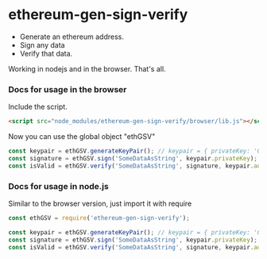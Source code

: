 # ethereum-gen-sign-verify

* Generate an ethereum address.
* Sign any data
* Verify that data.

Working in nodejs and in the browser. That's all.

### Docs for usage in the browser

Include the script.
``` html
<script src="node_modules/ethereum-gen-sign-verify/browser/lib.js"></script>
``` 
Now you can use the global object "ethGSV"
``` js
const keypair = ethGSV.generateKeyPair(); // keypair = { privateKey: '0xe3888eaa8bc6...', publicKey: '0xc1b8e4d...', address: '0xb24f93212....' }
const signature = ethGSV.sign('SomeDataAsString', keypair.privateKey); // signature = { r: '0x14aedb650....', s: '0x4a9aa9d436....', v: 27 }
const isValid = ethGSV.verify('SomeDataAsString', signature, keypair.address); // isValid = true
```

### Docs for usage in node.js

Similar to the browser version, just import it with require
``` js
const ethGSV = require('ethereum-gen-sign-verify');

const keypair = ethGSV.generateKeyPair(); // keypair = { privateKey: '0xe3888eaa8bc6...', publicKey: '0xc1b8e4d...', address: '0xb24f93212....' }
const signature = ethGSV.sign('SomeDataAsString', keypair.privateKey); // signature = { r: '0x14aedb650....', s: '0x4a9aa9d436....', v: 27 }
const isValid = ethGSV.verify('SomeDataAsString', signature, keypair.address); // isValid = true
```